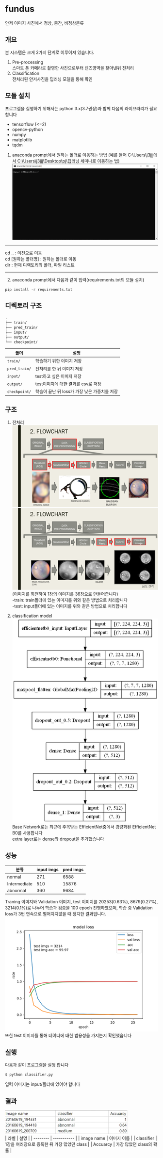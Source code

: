 # fundus
안저 이미지 사진에서 정상, 중간, 비정상분류

## 개요
본 시스템은 크게 2가지 단계로 이루어져 있습니다.
1. Pre-processing  
스마트 폰 카메라로 촬영한 사진으로부터 렌즈영역을 찾아낸뒤 전처리
2. Classification  
전처리된 안저사진을 딥러닝 모델을 통해 확인

## 모듈 설치
프로그램을 실행하기 위해서는 python 3.x(3.7권장)과 함께 다음의 라이브러리가 필요합니다
* tensorflow (<=2)
* opencv-python
* numpy
* matplotlib
* tqdm

1. anaconda prompt에서 원하는 폴더로 이동하는 방법
(예를 들어 C:\Users\j3jjj에서 C:\Users\j3jjj\Desktop\pj\딥러닝 세미나로 이동하는 법)
![move_directory](./img/move_directory.gif)

---
cd .. : 이전으로 이동  
cd [원하는 폴더명] : 원하는 폴더로 이동  
dir : 현재 디렉토리의 폴더, 파일 리스트  

---
2. anaconda prompt에서 다음과 같이 입력(requirements.txt의 모듈 설치)
```
pip install -r requirements.txt
```
  
  
## 디렉토리 구조
```
.
├── train/
├── pred_train/
├── input/
├── output/
└── checkpoint/
```

| 폴더 | 설명 |
| -------- | ----------- |
| `train/` | 학습하기 위한 이미지 저장 |
| `pred_train/` | 전처리를 한 뒤 이미지 저장 |
| `input/` | test하고 싶은 이미지 저장 |
| `output/` | test이미지에 대한 결과를 csv로 저장 |
| `checkpoint/` | 학습이 끝난 뒤 loss가 가장 낮은 가중치를 저장 |
  
  
## 구조
1. 전처리  
![pre_processing_1](./img/pre_processing_1.png)  
![pre_processing_2](./img/pre_processing_2.png)  
(이미지를 회전하여 1장의 이미지를 36장으로 만들어줍니다)   
-train: train폴더에 있는 이미지를 위와 같은 방법으로 처리합니다   
-test: input폴더에 있는 이미지를 위와 같은 방법으로 처리합니다   

2. classification model  
![model](./img/model.png)  
Base Network로는 최근에 주목받는 EfficientNet중에서 경량화된 EfficientNet B0를 사용합니다    
extra layer로는 dense와 dropout을 추가했습니다  
  

## 성능
| 분류 | input imgs | pred imgs |
| -------- | ----------- | ----------- |
| normal | 271 | 6588 |
| Intermediate | 510 | 15876 |
| abnormal | 360 | 9684 |
  
Traning 이미지와 Validation 이미지, test 이미지를 20253(0.63%), 8679(0.27%), 3214(0.1%)로 나누어 학습과 검증을 100 epoch 진행하였으며, 학습 중 Validation loss가 3번 연속으로 떨어지지않을 때 정지한 결과입니다.  
![loss](./img/loss.png)  
또한 test 이미지를 통해 데이터에 대한 범용성을 가지는지 확인했습니다  
  
  
## 실행
다음과 같이 프로그램을 실행 합니다  
```
$ python classifier.py
```
입력 이미지는 input/폴더에 있어야 합니다   
  

## 결과
![result](./img/result.png)  
| 라벨 | 설명 |
| -------- | ----------- |
| image name | 이미지 이름 |
| classifier | 1장을 여러장으로 증폭한 뒤 가장 많았던 class |
| Accuarcy | 가장 많았던 class의 확률 |
